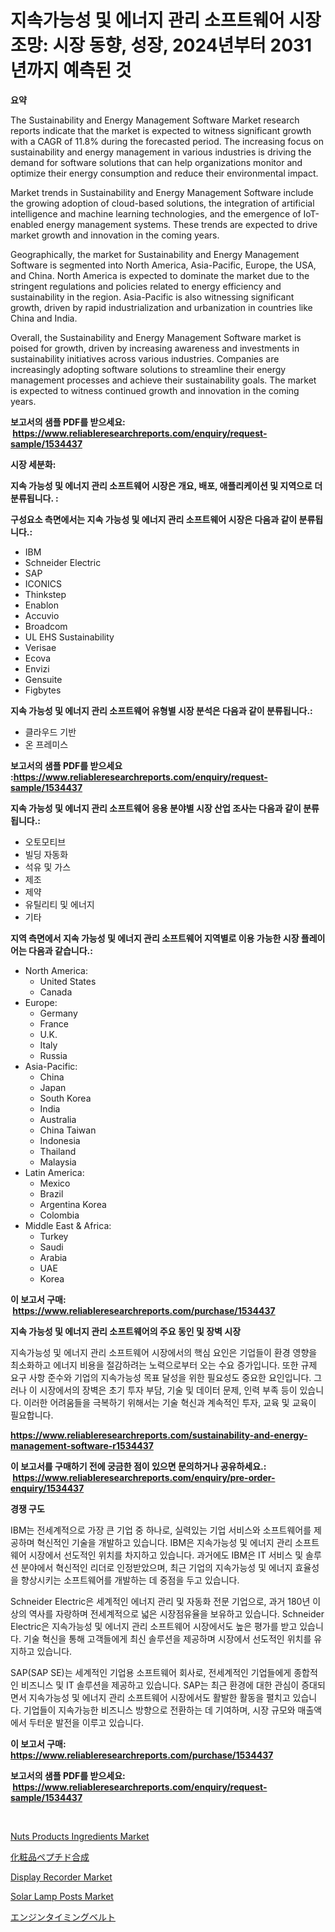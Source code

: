 <p><h1>지속가능성 및 에너지 관리 소프트웨어 시장 조망: 시장 동향, 성장, 2024년부터 2031년까지 예측된 것</h1></p><p><strong>요약</strong></p>
<p><p>The Sustainability and Energy Management Software Market research reports indicate that the market is expected to witness significant growth with a CAGR of 11.8% during the forecasted period. The increasing focus on sustainability and energy management in various industries is driving the demand for software solutions that can help organizations monitor and optimize their energy consumption and reduce their environmental impact.</p><p>Market trends in Sustainability and Energy Management Software include the growing adoption of cloud-based solutions, the integration of artificial intelligence and machine learning technologies, and the emergence of IoT-enabled energy management systems. These trends are expected to drive market growth and innovation in the coming years.</p><p>Geographically, the market for Sustainability and Energy Management Software is segmented into North America, Asia-Pacific, Europe, the USA, and China. North America is expected to dominate the market due to the stringent regulations and policies related to energy efficiency and sustainability in the region. Asia-Pacific is also witnessing significant growth, driven by rapid industrialization and urbanization in countries like China and India.</p><p>Overall, the Sustainability and Energy Management Software market is poised for growth, driven by increasing awareness and investments in sustainability initiatives across various industries. Companies are increasingly adopting software solutions to streamline their energy management processes and achieve their sustainability goals. The market is expected to witness continued growth and innovation in the coming years.</p></p>
<p><strong>보고서의 샘플 PDF를 받으세요: &nbsp;<a href="https://www.reliableresearchreports.com/enquiry/request-sample/1534437">https://www.reliableresearchreports.com/enquiry/request-sample/1534437</a></strong></p>
<p><strong>시장 세분화:</strong></p>
<p><strong> 지속 가능성 및 에너지 관리 소프트웨어 시장은 개요, 배포, 애플리케이션 및 지역으로 더 분류됩니다. :</strong></p>
<p><strong>구성요소 측면에서는 지속 가능성 및 에너지 관리 소프트웨어 시장은 다음과 같이 분류됩니다.:</strong></p>
<p><ul><li>IBM</li><li>Schneider Electric</li><li>SAP</li><li>ICONICS</li><li>Thinkstep</li><li>Enablon</li><li>Accuvio</li><li>Broadcom</li><li>UL EHS Sustainability</li><li>Verisae</li><li>Ecova</li><li>Envizi</li><li>Gensuite</li><li>Figbytes</li></ul></p>
<p><strong> 지속 가능성 및 에너지 관리 소프트웨어 유형별 시장 분석은 다음과 같이 분류됩니다.:</strong></p>
<p><ul><li>클라우드 기반</li><li>온 프레미스</li></ul></p>
<p><strong>보고서의 샘플 PDF를 받으세요 :<a href="https://www.reliableresearchreports.com/enquiry/request-sample/1534437">https://www.reliableresearchreports.com/enquiry/request-sample/1534437</a></strong></p>
<p><strong> 지속 가능성 및 에너지 관리 소프트웨어 응용 분야별 시장 산업 조사는 다음과 같이 분류됩니다.:</strong></p>
<p><ul><li>오토모티브</li><li>빌딩 자동화</li><li>석유 및 가스</li><li>제조</li><li>제약</li><li>유틸리티 및 에너지</li><li>기타</li></ul></p>
<p><strong>지역 측면에서 지속 가능성 및 에너지 관리 소프트웨어 지역별로 이용 가능한 시장 플레이어는 다음과 같습니다.:</strong></p>
<p><ul>
    <li>
        North America:
        <ul>
            <li>United States</li>
            <li>Canada</li>
        </ul>
    </li>
    <li>
        Europe:
        <ul>
            <li>Germany</li>
            <li>France</li>
            <li>U.K.</li>
            <li>Italy</li>
            <li>Russia</li>
        </ul>
    </li>
    <li>
        Asia-Pacific:
        <ul>
            <li>China</li>
            <li>Japan</li>
            <li>South Korea</li>
            <li>India</li>
            <li>Australia</li>
            <li>China Taiwan</li>
            <li>Indonesia</li>
            <li>Thailand</li>
            <li>Malaysia</li>
        </ul>
    </li>
    <li>
        Latin America:
        <ul>
            <li>Mexico</li>
            <li>Brazil</li>
            <li>Argentina Korea</li>
            <li>Colombia</li>
        </ul>
    </li>
    <li>
        Middle East & Africa:
        <ul>
            <li>Turkey</li>
            <li>Saudi</li>
            <li>Arabia</li>
            <li>UAE</li>
            <li>Korea</li>
        </ul>
    </li>
    </ul></p>
<p><strong>이 보고서 구매: &nbsp;<a href="https://www.reliableresearchreports.com/purchase/1534437">https://www.reliableresearchreports.com/purchase/1534437</a></strong></p>
<p><strong>지속 가능성 및 에너지 관리 소프트웨어의 주요 동인 및 장벽 시장</strong></p>
<p><p>지속가능성 및 에너지 관리 소프트웨어 시장에서의 핵심 요인은 기업들이 환경 영향을 최소화하고 에너지 비용을 절감하려는 노력으로부터 오는 수요 증가입니다. 또한 규제 요구 사항 준수와 기업의 지속가능성 목표 달성을 위한 필요성도 중요한 요인입니다. 그러나 이 시장에서의 장벽은 초기 투자 부담, 기술 및 데이터 문제, 인력 부족 등이 있습니다. 이러한 어려움들을 극복하기 위해서는 기술 혁신과 계속적인 투자, 교육 및 교육이 필요합니다.</p></p>
<p><strong><a href="https://www.reliableresearchreports.com/sustainability-and-energy-management-software-r1534437">https://www.reliableresearchreports.com/sustainability-and-energy-management-software-r1534437</a></strong></p>
<p><strong>이 보고서를 구매하기 전에 궁금한 점이 있으면 문의하거나 공유하세요.: &nbsp;<a href="https://www.reliableresearchreports.com/enquiry/pre-order-enquiry/1534437">https://www.reliableresearchreports.com/enquiry/pre-order-enquiry/1534437</a></strong></p>
<p><strong>경쟁 구도</strong></p>
<p><p>IBM는 전세계적으로 가장 큰 기업 중 하나로, 실력있는 기업 서비스와 소프트웨어를 제공하며 혁신적인 기술을 개발하고 있습니다. IBM은 지속가능성 및 에너지 관리 소프트웨어 시장에서 선도적인 위치를 차지하고 있습니다. 과거에도 IBM은 IT 서비스 및 솔루션 분야에서 혁신적인 리더로 인정받았으며, 최근 기업의 지속가능성 및 에너지 효율성을 향상시키는 소프트웨어를 개발하는 데 중점을 두고 있습니다.</p><p>Schneider Electric은 세계적인 에너지 관리 및 자동화 전문 기업으로, 과거 180년 이상의 역사를 자랑하며 전세계적으로 넓은 시장점유율을 보유하고 있습니다. Schneider Electric은 지속가능성 및 에너지 관리 소프트웨어 시장에서도 높은 평가를 받고 있습니다. 기술 혁신을 통해 고객들에게 최신 솔루션을 제공하며 시장에서 선도적인 위치를 유지하고 있습니다.</p><p>SAP(SAP SE)는 세계적인 기업용 소프트웨어 회사로, 전세계적인 기업들에게 종합적인 비즈니스 및 IT 솔루션을 제공하고 있습니다. SAP는 최근 환경에 대한 관심이 증대되면서 지속가능성 및 에너지 관리 소프트웨어 시장에서도 활발한 활동을 펼치고 있습니다. 기업들이 지속가능한 비즈니스 방향으로 전환하는 데 기여하며, 시장 규모와 매출액에서 두터운 발전을 이루고 있습니다.</p></p>
<p><strong>이 보고서 구매: &nbsp; <a href="https://www.reliableresearchreports.com/purchase/1534437">https://www.reliableresearchreports.com/purchase/1534437</a></strong></p>
<p><strong>보고서의 샘플 PDF를 받으세요: &nbsp;<a href="https://www.reliableresearchreports.com/enquiry/request-sample/1534437">https://www.reliableresearchreports.com/enquiry/request-sample/1534437</a></strong><strong></strong></p>
<p>&nbsp;</p>
<p><p><a href="https://github.com/Paul14Anderson63/Market-Research-Report-List-3/blob/main/nuts-products-ingredients-market.md">Nuts Products Ingredients Market</a></p><p><a href="https://github.com/dadanedu33/Market-Research-Report-List-1/blob/main/397548919689.md">化粧品ペプチド合成</a></p><p><a href="https://view.publitas.com/reportprime-1/display-recorder-market-size-and-growth-market-segmentation-regional-and-country-breakdowns-and-market-trends-for-period-from-2024-2031/">Display Recorder Market</a></p><p><a href="https://www.linkedin.com/pulse/solar-lamp-posts-market-challenges-opportunities-growth-u6g2f?trackingId=KZ7kEIM%2BRF5UlKIMU07pWA%3D%3D">Solar Lamp Posts Market</a></p><p><a href="https://medium.com/@dylancoleman70/%E3%82%A8%E3%83%B3%E3%82%B8%E3%83%B3%E3%82%BF%E3%82%A4%E3%83%9F%E3%83%B3%E3%82%B0%E3%83%99%E3%83%AB%E3%83%88%E5%B8%82%E5%A0%B4%E5%88%86%E6%9E%90-%E3%81%9D%E3%81%AEcagr-%E5%B8%82%E5%A0%B4%E3%82%BB%E3%82%B0%E3%83%A1%E3%83%B3%E3%83%86%E3%83%BC%E3%82%B7%E3%83%A7%E3%83%B3-%E3%81%8A%E3%82%88%E3%81%B3%E3%82%B0%E3%83%AD%E3%83%BC%E3%83%90%E3%83%AB%E7%94%A3%E6%A5%AD%E6%A6%82%E8%A6%81-b4a2e3acc460">エンジンタイミングベルト</a></p></p>